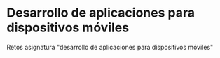 # Desarrollo de aplicaciones para dispositivos móviles

Retos asignatura "desarrollo de aplicaciones para dispositivos móviles"
